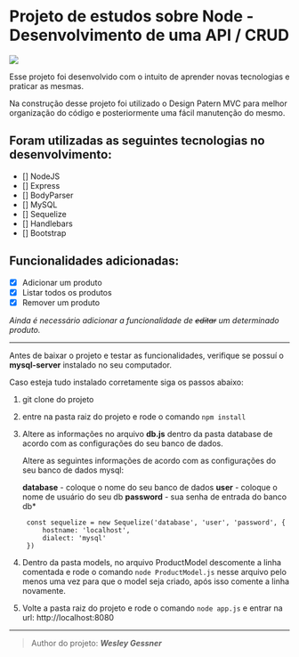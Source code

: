 # Projeto de estudos sobre Node - Desenvolvimento de uma API / CRUD

![]('/images/api-product.png')


Esse projeto foi desenvolvido com o intuito de aprender novas tecnologias e praticar as mesmas.

Na construção desse projeto foi utilizado o Design Patern MVC para melhor organização do código e posteriormente uma fácil manutenção do mesmo. 


## Foram utilizadas as seguintes tecnologias no desenvolvimento:

- [] NodeJS
- [] Express
- [] BodyParser
- [] MySQL
- [] Sequelize
- [] Handlebars
- [] Bootstrap

## Funcionalidades adicionadas:

- [x] Adicionar um produto
- [x] Listar todos os produtos
- [x] Remover um produto

*Ainda é necessário adicionar a funcionalidade de ~~editar~~ um determinado produto.*

------------



Antes de baixar o projeto e testar as funcionalidades, verifique se possuí o **mysql-server** instalado no seu computador. 

Caso esteja tudo instalado corretamente siga os passos abaixo:

1. git clone do projeto

2.  entre na pasta raiz do projeto e rode o comando `npm install` 

3. Altere as informações no arquivo **db.js** dentro da pasta database de acordo com as configurações do seu banco de dados.

	Altere as seguintes informações de acordo com as configurações do seu banco de dados mysql:

	**database** - coloque o nome do seu banco de dados
	**user** - coloque o nome de usuário do seu db
	**password** - sua senha de entrada do banco db*

		const sequelize = new Sequelize('database', 'user', 'password', {
			hostname: 'localhost',
			dialect: 'mysql'
		})

4. Dentro da pasta models, no arquivo ProductModel descomente a linha comentada e rode o comando `node ProductModel.js` nesse arquivo pelo menos uma vez para que o model seja criado, após isso comente a linha novamente. 

5. Volte a pasta raiz do projeto e rode o comando `node app.js` e entrar na url: http://localhost:8080


------------


> Author do projeto: ***Wesley Gessner***